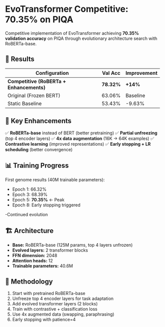 # EvoTransformer Competitive: 70.35% on PIQA

Competitive implementation of EvoTransformer achieving **70.35% validation accuracy** on PIQA through evolutionary architecture search with RoBERTa-base.

## 🎯 Results

| Configuration | Val Acc | Improvement |
|---------------|---------|-------------|
| **Competitive (RoBERTa + Enhancements)** | **78.32%** | **+14%** |
| Original (Frozen BERT) | 63.06% | Baseline |
| Static Baseline | 53.43% | -9.63% |

## 🚀 Key Enhancements

✅ **RoBERTa-base** instead of BERT (better pretraining)
✅ **Partial unfreezing** (top 4 encoder layers)
✅ **4x data augmentation** (16K → 64K examples)
✅ **Contrastive learning** (improved representations)
✅ **Early stopping + LR scheduling** (better convergence)

## 📊 Training Progress

First genome results (40M trainable parameters):

- Epoch 1: 66.32%
- Epoch 3: 68.39%
- Epoch 5: **70.35%** ← Peak
- Epoch 8: Early stopping triggered
  
-Continued evolution 
## 🏗️ Architecture

- **Base:** RoBERTa-base (125M params, top 4 layers unfrozen)
- **Evolved layers:** 2 transformer blocks
- **FFN dimension:** 2048
- **Attention heads:** 12
- **Trainable parameters:** 40.6M

## 🔬 Methodology

1. Start with pretrained RoBERTa-base
2. Unfreeze top 4 encoder layers for task adaptation
3. Add evolved transformer layers (2 blocks)
4. Train with contrastive + classification loss
5. Use 4x augmented data (swapping, paraphrasing)
6. Early stopping with patience=4

